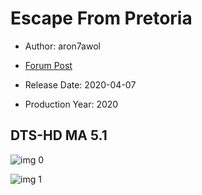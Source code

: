 # Escape From Pretoria

* Author: aron7awol

* [Forum Post](https://www.avsforum.com/threads/bass-eq-for-filtered-movies.2995212/post-59434890)

* Release Date: 2020-04-07
* Production Year: 2020

## DTS-HD MA 5.1

![img 0](http://imgur.com/n7tFRvB.jpg)

![img 1](http://imgur.com/5bEs1rz.png)

